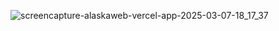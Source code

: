 ![screencapture-alaskaweb-vercel-app-2025-03-07-18_17_37](https://github.com/user-attachments/assets/851a87d2-61f9-495f-b452-5a2511d27944)
